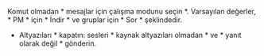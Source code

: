 Komut olmadan * mesajlar için çalışma modunu seçin *.
Varsayılan değerler, * PM * için * İndir * ve gruplar için * Sor * şeklindedir.
* Altyazıları * kapatın: sesleri * kaynak altyazıları olmadan * ve * yanıt olarak değil * gönderin.
